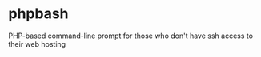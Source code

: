 phpbash
=======

PHP-based command-line prompt for those who don't have ssh access to their web hosting
